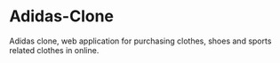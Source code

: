 # Adidas-Clone
Adidas clone, web application for purchasing clothes, shoes and sports related clothes in online.
